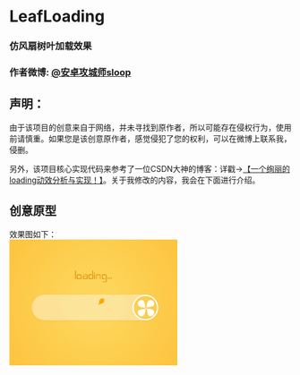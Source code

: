 # LeafLoading
### 仿风扇树叶加载效果
### 作者微博: [@安卓攻城师sloop](http://weibo.com/5459430586)
## 声明：
  由于该项目的创意来自于网络，并未寻找到原作者，所以可能存在侵权行为，使用前请慎重。如果您是该创意原作者，感觉侵犯了您的权利，可以在微博上联系我，侵删。
  
  另外，该项目核心实现代码来参考了一位CSDN大神的博客：详戳->[【一个绚丽的loading动效分析与实现！】](http://blog.csdn.net/tianjian4592/article/details/44538605)。关于我修改的内容，我会在下面进行介绍。
  
## 创意原型

效果图如下：<br/>
![LeafLoading](https://github.com/GcsSloop/LeafLoading/blob/master/Resources/model.gif)

